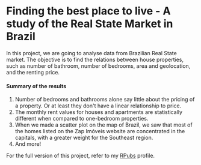 <div>

# Finding the best place to live - A study of the Real State Market in Brazil

In this project, we are going to analyse data from Brazilian Real State market. The objective is to find the relations between 
house properties, such as number of bathroom, number of bedrooms, area and geolocation, and the renting price.

#### Summary of the results

1. Number of bedrooms and bathrooms alone say little about the pricing of a property. Or at least they don't have a linear relationship to price.
2. The monthly rent values for houses and apartments are statistically different when compared to one-bedroom properties.
3. When we made a scatter plot on the map of Brazil, we saw that most of the homes listed on the Zap Imóveis website are concentrated in the capitals, with a greater weight for the Southeast region.
4. And more!


For the full version of this project, refer to my [RPubs](https://rpubs.com/michelarrudala/imoveis) profile.
</div>

